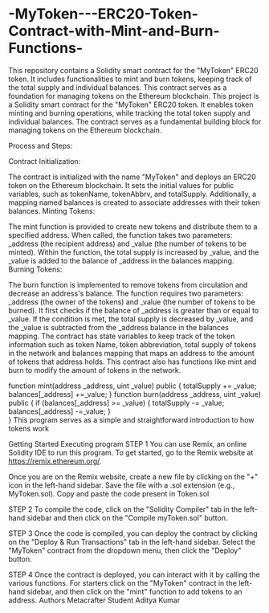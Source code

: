 # -MyToken---ERC20-Token-Contract-with-Mint-and-Burn-Functions-
This repository contains a Solidity smart contract for the "MyToken" ERC20 token. It includes functionalities to mint and burn tokens, keeping track of the total supply and individual balances. This contract serves as a foundation for managing tokens on the Ethereum blockchain.
This project is a Solidity smart contract for the "MyToken" ERC20 token. It enables token minting and burning operations, while tracking the total token supply and individual balances. The contract serves as a fundamental building block for managing tokens on the Ethereum blockchain.

Process and Steps:

Contract Initialization:

The contract is initialized with the name "MyToken" and deploys an ERC20 token on the Ethereum blockchain.
It sets the initial values for public variables, such as tokenName, tokenAbbrv, and totalSupply.
Additionally, a mapping named balances is created to associate addresses with their token balances.
Minting Tokens:

The mint function is provided to create new tokens and distribute them to a specified address.
When called, the function takes two parameters: _address (the recipient address) and _value (the number of tokens to be minted).
Within the function, the total supply is increased by _value, and the _value is added to the balance of _address in the balances mapping.
Burning Tokens:

The burn function is implemented to remove tokens from circulation and decrease an address's balance.
The function requires two parameters: _address (the owner of the tokens) and _value (the number of tokens to be burned).
It first checks if the balance of _address is greater than or equal to _value.
If the condition is met, the total supply is decreased by _value, and the _value is subtracted from the _address balance in the balances mapping.
The contract has state variables to keep track of the token information such as token Name, token abbreviation, total supply of tokens in the network and balances mapping that maps an address to the amount of tokens that address holds. This contract also has functions like mint and burn to modify the amount of tokens in the network.

function mint(address _address, uint _value) public {
        totalSupply += _value;
        balances[_address] +=_value;
}
function burn(address _address, uint _value) public {
    if (balances[_address] >= _value) {
        totalSupply -= _value;
        balances[_address] -=_value;
    }   
}
This program serves as a simple and straightforward introduction to how tokens work

Getting Started
Executing program
STEP 1
You can use Remix, an online Solidity IDE to run this program. To get started, go to the Remix website at https://remix.ethereum.org/.

Once you are on the Remix website, create a new file by clicking on the "+" icon in the left-hand sidebar. Save the file with a .sol extension (e.g., MyToken.sol). Copy and paste the code present in Token.sol

STEP 2
To compile the code, click on the "Solidity Compiler" tab in the left-hand sidebar and then click on the "Compile myToken.sol" button.

STEP 3
Once the code is compiled, you can deploy the contract by clicking on the "Deploy & Run Transactions" tab in the left-hand sidebar. Select the "MyToken" contract from the dropdown menu, then click the "Deploy" button.

STEP 4
Once the contract is deployed, you can interact with it by calling the various functions. For starters click on the "MyToken" contract in the left-hand sidebar, and then click on the "mint" function to add tokens to an address.
Authors
Metacrafter Student
Aditya Kumar
